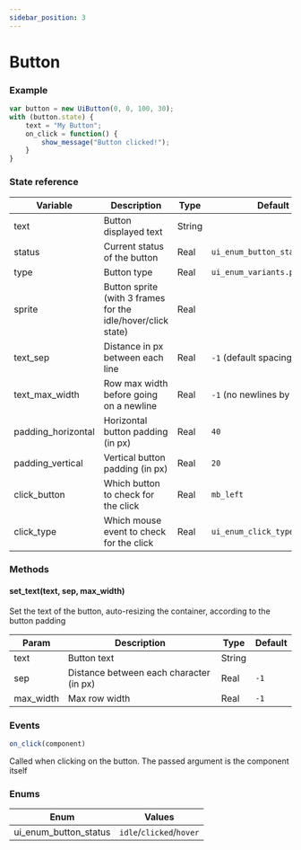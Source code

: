 ```yaml
---
sidebar_position: 3
---
```


# Button

### Example

```js
var button = new UiButton(0, 0, 100, 30);
with (button.state) {
    text = "My Button";
    on_click = function() {
        show_message("Button clicked!");
    }
}
```

### State reference

| Variable           | Description                                         | Type   | Default                       |
|--------------------|-----------------------------------------------------|--------|-------------------------------|
| text               | Button displayed text                               | String |                               |
| status             | Current status of the button                        | Real   | `ui_enum_button_status.idle`  |
| type               | Button type                                         | Real   | `ui_enum_variants.primary`    |
| sprite             | Button sprite (with 3 frames for the idle/hover/click state) | Real |                        |                                       
| text_sep           | Distance in px between each line                    | Real   | `-1` (default spacing)        |
| text_max_width     | Row max width before going on a newline             | Real   | `-1` (no newlines by default) |
| padding_horizontal | Horizontal button padding (in px)                   | Real   | `40`                          |
| padding_vertical   | Vertical button padding (in px)                     | Real   | `20`                          |
| click_button       | Which button to check for the click                 | Real   | `mb_left`                     |
| click_type         | Which mouse event to check for the click            | Real   | `ui_enum_click_type.released` |

### Methods


#### set_text(text, sep, max_width)

Set the text of the button, auto-resizing the container, according to the button padding

| Param     | Description                             | Type   | Default     |
|-----------|-----------------------------------------|--------|-------------|
| text      | Button text                             | String |             |
| sep       | Distance between each character (in px) | Real   | `-1`        |
| max_width | Max row width                           | Real   | `-1`        |

### Events

```js
on_click(component)
```

Called when clicking on the button. The passed argument is the component itself

### Enums

| Enum                   | Values                   |
|------------------------|--------------------------|
| ui_enum_button_status | `idle`/`clicked`/`hover` |
